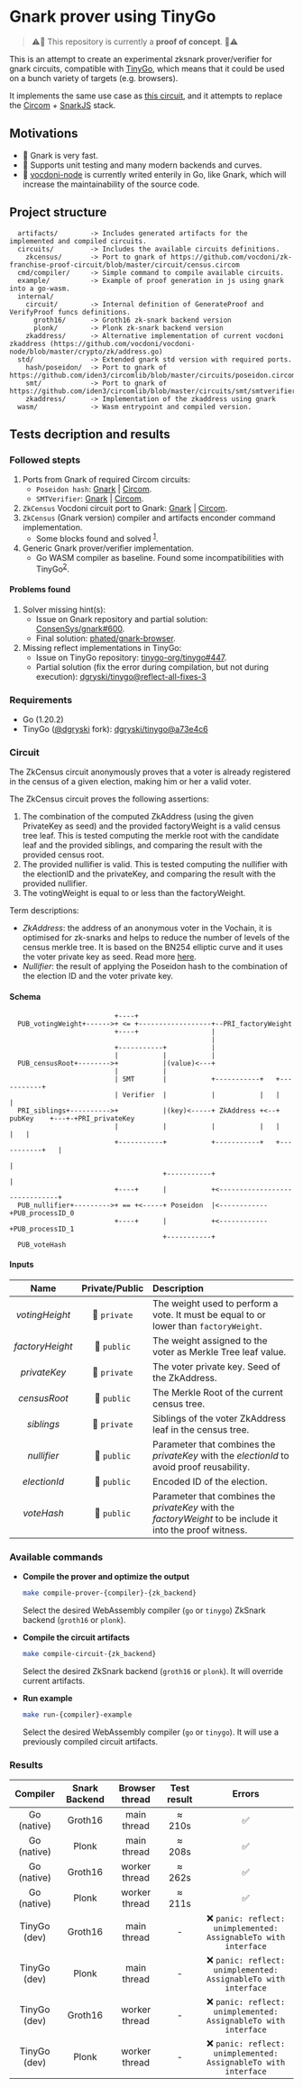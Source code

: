 # Gnark prover using TinyGo

> ⚠️🚧 This repository is currently a **proof of concept**. 🚧⚠️

This is an attempt to create an experimental zksnark prover/verifier for gnark circuits, compatible with [TinyGo](https://github.com/tinygo-org/tinygo), which means that it could be used on a bunch variety of targets (e.g. browsers).

It implements the same use case as [this circuit](https://github.com/vocdoni/zk-franchise-proof-circuit), and it attempts to replace the [Circom](https://github.com/iden3/circom) + [SnarkJS](https://github.com/iden3/snarkjs) stack.

## Motivations
 - 🚀 Gnark is very fast.
 - 💉 Supports unit testing and many modern backends and curves.
 - 🔗 [vocdoni-node](https://github.com/vocdoni/vocdoni-node) is currently writed enterily in Go, like Gnark, which will increase the maintainability of the source code.

## Project structure
```
  artifacts/        -> Includes generated artifacts for the implemented and compiled circuits.
  circuits/         -> Includes the available circuits definitions.
    zkcensus/       -> Port to gnark of https://github.com/vocdoni/zk-franchise-proof-circuit/blob/master/circuit/census.circom 
  cmd/compiler/     -> Simple command to compile available circuits.
  example/          -> Example of proof generation in js using gnark into a go-wasm.
  internal/
    circuit/        -> Internal definition of GenerateProof and VerifyProof funcs definitions.
      groth16/      -> Groth16 zk-snark backend version
      plonk/        -> Plonk zk-snark backend version
    zkaddress/      -> Alternative implementation of current vocdoni zkaddress (https://github.com/vocdoni/vocdoni-node/blob/master/crypto/zk/address.go)
  std/              -> Extended gnark std version with required ports.
    hash/poseidon/  -> Port to gnark of https://github.com/iden3/circomlib/blob/master/circuits/poseidon.circom
    smt/            -> Port to gnark of https://github.com/iden3/circomlib/blob/master/circuits/smt/smtverifier.circom
    zkaddress/      -> Implementation of the zkaddress using gnark
  wasm/             -> Wasm entrypoint and compiled version.
```

## Tests decription and results

### Followed stepts

1. Ports from Gnark of required Circom circuits:
    - `Poseidon hash`: [Gnark](./std/hash/poseidon/poseidon.go) | [Circom](https://github.com/iden3/circomlib/blob/db0202410771a3e3fc07c64c5226b64f954b8b5a/circuits/poseidon.circom).
    - `SMTVerifier`: [Gnark](./std/smt/verifier.go) | [Circom](https://github.com/iden3/circomlib/blob/a8cdb6cd1ad652cca1a409da053ec98f19de6c9d/circuits/smt/smtverifier.circom).
2. `ZkCensus` Vocdoni circuit port to Gnark: [Gnark](./circuits/zkcensus/zkcensus.go) | [Circom](https://github.com/vocdoni/zk-franchise-proof-circuit/blob/c2ead7f8502cf0dd7495140aec32599fd0a53199/circuit/census.circom).
4. `ZkCensus` (Gnark version) compiler and artifacts enconder command implementation.
    - Some blocks found and solved <sup>[1](#problems-found)</sup>.
3. Generic Gnark prover/verifier implementation.
    - Go WASM compiler as baseline. Found some incompatibilities with TinyGo<sup>[2](#problems-found)</sup>. 

#### Problems found

1. Solver missing hint(s):
    - Issue on Gnark repository and partial solution: [ConsenSys/gnark#600](https://github.com/ConsenSys/gnark/issues/600).
    - Final solution: [phated/gnark-browser](https://github.com/phated/gnark-browser/blob/2446c65e89156f1a04163724a89e5dcb7e4c4886/README.md#solution-hint-registration).
2. Missing reflect implementations in TinyGo:
    - Issue on TinyGo repository: [tinygo-org/tinygo#447](https://github.com/tinygo-org/tinygo/issues/447#issuecomment-1455205919).
    - Partial solution (fix the error during compilation, but not during execution): [dgryski/tinygo@reflect-all-fixes-3](https://github.com/dgryski/tinygo/tree/dgryski/reflect-all-fixes-3)


### Requirements
* Go (1.20.2)
* TinyGo ([@dgryski](https://github.com/dgryski) fork): [dgryski/tinygo@a73e4c6](https://github.com/dgryski/tinygo/commit/a73e4c635331045f6d3cd49ddb0b9efd0019f94c)


### Circuit 
The ZkCensus circuit anonymously proves that a voter is already registered in the census of a given election, making him or her a valid voter.

The ZkCensus circuit proves the following assertions:
1. The combination of the computed ZkAddress (using the given PrivateKey as seed) and the provided factoryWeight is a valid census tree leaf. This is tested computing the merkle root  with the candidate leaf and the provided siblings, and comparing the result with the provided census root.
2. The provided nullifier is valid. This is tested computing the nullifier with the electionID and the privateKey, and comparing the result with the provided nullifier.
3. The votingWeight is equal to or less than the factoryWeight.

Term descriptions:
* *ZkAddress*: the address of an anonymous voter in the Vochain, it is optimised for zk-snarks and helps to reduce the number of levels of the census merkle tree. It is based on the BN254 elliptic curve and it uses the voter private key as seed. Read more [here](https://github.com/vocdoni/vocdoni-node/blob/ca09fde59cef93f6b1de90c0c918adbff814e87e/crypto/zk/address.go).
* *Nullifier*: the result of applying the Poseidon hash to the combination of the election ID and the voter private key.

#### Schema
```
                          +----+
  PUB_votingWeight+------>+ <= +------------------+--PRI_factoryWeight
                          +----+                  |
                                                  |
                          +-----------+           |
                          |           |           |
  PUB_censusRoot+-------->+           |(value)<---+
                          |           |
                          | SMT       |           +-----------+   +-----------+
                          | Verifier  |           |           |   |           |
  PRI_siblings+---------->+           |(key)<-----+ ZkAddress +<--+ pubKey    +---+-+PRI_privateKey
                          |           |           |           |   |           |   |
                          +-----------+           +-----------+   +-----------+   |
                                                                                  |
                                      +-----------+                               |
                          +----+      |           +<------------------------------+
  PUB_nullifier+--------->+ == +<-----+ Poseidon  |<------------+PUB_processID_0
                          +----+      |           +<------------+PUB_processID_1
                                      +-----------+
  PUB_voteHash
```

#### Inputs
| Name | Private/Public | Description |
|:---:|:---:|:---|
| *votingHeight* | 🔐 `private` | The weight used to perform a vote. It must be equal to or lower than `factoryWeight`. |
| *factoryHeight* | 📢 `public` | The weight assigned to the voter as Merkle Tree leaf value. |
| *privateKey* | 🔐 `private` | The voter private key. Seed of the ZkAddress.  |
| *censusRoot* | 📢 `public` | The Merkle Root of the current census tree. |
| *siblings* | 🔐 `private` | Siblings of the voter ZkAddress leaf in the census tree. |
| *nullifier* | 📢 `public` | Parameter that combines the *privateKey* with the *electionId* to avoid proof reusability. |
| *electionId* | 📢 `public` | Encoded ID of the election. |
| *voteHash* | 📢 `public` | Parameter that combines the *privateKey* with the *factoryWeight* to be include it into the proof witness. |

### Available commands
* **Compile the prover and optimize the output**
  ```sh
  make compile-prover-{compiler}-{zk_backend}
  ```
  Select the desired WebAssembly compiler (`go` or `tinygo`) ZkSnark backend (`groth16` or `plonk`).

* **Compile the circuit artifacts**
  ```sh
  make compile-circuit-{zk_backend}
  ```
  Select the desired ZkSnark backend (`groth16` or `plonk`). It will override current artifacts.

* **Run example**
  ```sh
  make run-{compiler}-example
  ```
  Select the desired WebAssembly compiler (`go` or `tinygo`). It will use a previously compiled circuit artifacts.

### Results

| Compiler | Snark Backend | Browser thread | Test result | Errors |
|:---:|:---:|:---:|:---:|:---:|
| Go (native) | Groth16 | main thread | ≈ 210s | ✅ |
| Go (native) | Plonk | main thread | ≈ 208s | ✅ |
| Go (native) | Groth16 | worker thread | ≈ 262s | ✅ |
| Go (native) | Plonk | worker thread | ≈ 211s | ✅ |
| TinyGo (dev) | Groth16 | main thread | - | ❌ `panic: reflect: unimplemented: AssignableTo with interface` |
| TinyGo (dev) | Plonk | main thread | - | ❌ `panic: reflect: unimplemented: AssignableTo with interface` |
| TinyGo (dev) | Groth16 | worker thread | - | ❌ `panic: reflect: unimplemented: AssignableTo with interface` |
| TinyGo (dev) | Plonk | worker thread | - | ❌ `panic: reflect: unimplemented: AssignableTo with interface` |
